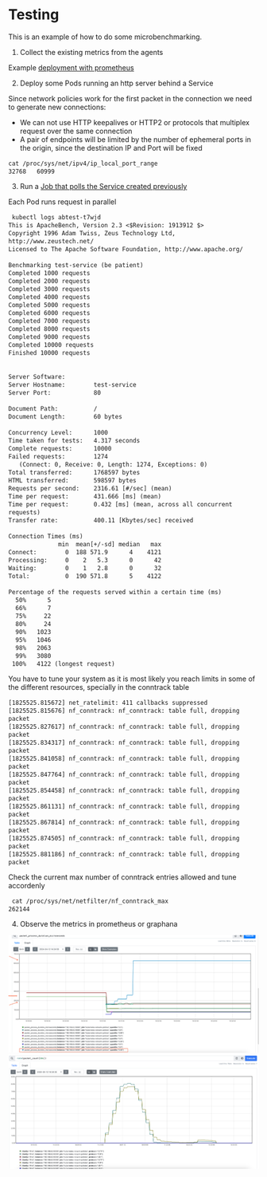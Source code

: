 # Testing

This is an example of how to do some microbenchmarking.

1. Collect the existing metrics from the agents
   
Example [deployment with prometheus](./monitoring.yaml)

2. Deploy some Pods running an http server behind a Service

Since network policies work for the first packet in the connection we need to generate new connections:
* We can not use HTTP keepalives or HTTP2 or protocols that multiplex request over the same connection
* A pair of endpoints will be limited by the number of ephemeral ports in the origin, since the destination IP and Port will be fixed 

```
cat /proc/sys/net/ipv4/ip_local_port_range
32768   60999
```

3. Run a [Job that polls the Service created previously](job_poller.yaml)

Each Pod runs request in parallel

```
 kubectl logs abtest-t7wjd
This is ApacheBench, Version 2.3 <$Revision: 1913912 $>
Copyright 1996 Adam Twiss, Zeus Technology Ltd, http://www.zeustech.net/
Licensed to The Apache Software Foundation, http://www.apache.org/

Benchmarking test-service (be patient)
Completed 1000 requests
Completed 2000 requests
Completed 3000 requests
Completed 4000 requests
Completed 5000 requests
Completed 6000 requests
Completed 7000 requests
Completed 8000 requests
Completed 9000 requests
Completed 10000 requests
Finished 10000 requests


Server Software:
Server Hostname:        test-service
Server Port:            80

Document Path:          /
Document Length:        60 bytes

Concurrency Level:      1000
Time taken for tests:   4.317 seconds
Complete requests:      10000
Failed requests:        1274
   (Connect: 0, Receive: 0, Length: 1274, Exceptions: 0)
Total transferred:      1768597 bytes
HTML transferred:       598597 bytes
Requests per second:    2316.61 [#/sec] (mean)
Time per request:       431.666 [ms] (mean)
Time per request:       0.432 [ms] (mean, across all concurrent requests)
Transfer rate:          400.11 [Kbytes/sec] received

Connection Times (ms)
              min  mean[+/-sd] median   max
Connect:        0  188 571.9      4    4121
Processing:     0    2   5.3      0      42
Waiting:        0    1   2.8      0      32
Total:          0  190 571.8      5    4122

Percentage of the requests served within a certain time (ms)
  50%      5
  66%      7
  75%     22
  80%     24
  90%   1023
  95%   1046
  98%   2063
  99%   3080
 100%   4122 (longest request)
 ```

 You have to tune your system as it is most likely you reach limits in some of the different resources, specially in the conntrack table

 ```
 [1825525.815672] net_ratelimit: 411 callbacks suppressed
[1825525.815676] nf_conntrack: nf_conntrack: table full, dropping packet
[1825525.827617] nf_conntrack: nf_conntrack: table full, dropping packet
[1825525.834317] nf_conntrack: nf_conntrack: table full, dropping packet
[1825525.841058] nf_conntrack: nf_conntrack: table full, dropping packet
[1825525.847764] nf_conntrack: nf_conntrack: table full, dropping packet
[1825525.854458] nf_conntrack: nf_conntrack: table full, dropping packet
[1825525.861131] nf_conntrack: nf_conntrack: table full, dropping packet
[1825525.867814] nf_conntrack: nf_conntrack: table full, dropping packet
[1825525.874505] nf_conntrack: nf_conntrack: table full, dropping packet
[1825525.881186] nf_conntrack: nf_conntrack: table full, dropping packet
```

Check the current max number of conntrack entries allowed and tune accordenly

```
 cat /proc/sys/net/netfilter/nf_conntrack_max
262144
```


4. Observe the metrics in prometheus or graphana


![Packet Processing Latency](network_policies_latency.png "Packet Processing Latency")
![Packet Rate](network_policies_packet_rate.png "Packet Rate")
